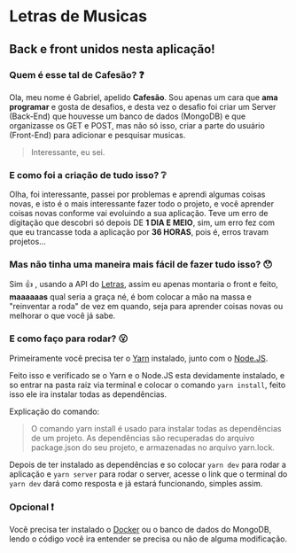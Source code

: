 # Letras de Musicas
## Back e front unidos nesta aplicação!

### Quem é esse tal de Cafesão? :question:

Ola, meu nome é Gabriel, apelido **Cafesão**.
Sou apenas um cara que **ama programar** e gosta de desafios, e desta vez o desafio foi criar um Server (Back-End)  que houvesse um banco de dados (MongoDB) e que organizasse os GET e POST, mas não só isso, criar a parte do usuário (Front-End) para adicionar e pesquisar musicas.
>Interessante, eu sei.

### E como foi a criação de tudo isso? :grey_question:

Olha, foi interessante, passei por problemas e aprendi algumas coisas novas, e isto é o mais interessante fazer todo o projeto, e você aprender coisas novas conforme vai evoluindo a sua aplicação.
Teve um erro de digitação que descobri só depois DE **1 DIA E MEIO**, sim, um erro fez com que eu trancasse toda a aplicação por **36 HORAS**, pois é, erros travam projetos...

### Mas não tinha uma maneira mais fácil de fazer tudo isso? :hushed:

Sim :+1: , usando a API do [Letras](https://api.vagalume.com.br/docs/letras/), assim eu apenas montaria o front e feito, **maaaaaas** qual seria a graça né, é bom colocar a mão na massa e "reinventar a roda" de vez em quando, seja para aprender coisas novas ou melhorar o que você já sabe.

### E como faço para rodar? :open_mouth:

Primeiramente você precisa ter o [Yarn](https://yarnpkg.com/pt-BR/) instalado, junto com o [Node.JS](https://nodejs.org/pt-br/).

Feito isso e verificado se o Yarn e o Node.JS esta devidamente instalado, e so entrar na pasta raiz via terminal e colocar o comando `yarn install`, feito isso ele ira instalar todas as dependências.

Explicação do comando:

>O comando yarn install é usado para instalar todas as dependências de um projeto. As dependências são recuperadas do arquivo package.json do seu projeto, e armazenadas no arquivo yarn.lock.

Depois de ter instalado as dependências e so colocar `yarn dev` para rodar a aplicação e `yarn server` para rodar o server, acesse o link que o terminal do `yarn dev` dará como resposta e já estará funcionando, simples assim.

### Opcional :exclamation:

Você precisa ter instalado o [Docker](https://www.docker.com) ou o banco de dados do MongoDB, lendo o código você ira entender se precisa ou não de alguma modificação.
